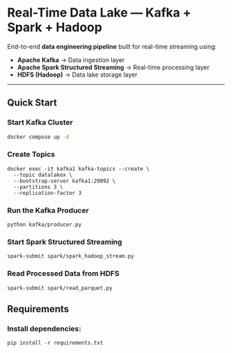 # Real-Time Data Lake — Kafka + Spark + Hadoop

End-to-end **data engineering pipeline** built for real-time streaming using:
- **Apache Kafka** → Data ingestion layer  
- **Apache Spark Structured Streaming** → Real-time processing layer  
- **HDFS (Hadoop)** → Data lake storage layer  

---

##  Quick Start

###  Start Kafka Cluster
```bash
docker compose up -d
```
### Create Topics
```
docker exec -it kafka1 kafka-topics --create \
  --topic datalakex \
  --bootstrap-server kafka1:29092 \
  --partitions 3 \
  --replication-factor 3

```

### Run the Kafka Producer
```
python kafka/producer.py
```

### Start Spark Structured Streaming
```
spark-submit spark/spark_hadoop_stream.py
```

### Read Processed Data from HDFS
```
spark-submit spark/read_parquet.py

```

## Requirements

### Install dependencies:
```
pip install -r requirements.txt
```





